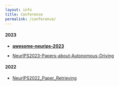 ```yaml
---
layout: info
title: Conference
permalink: /conference/
---
```


#### 2023

* **[awesome-neurips-2023](https://github.com/jacobmarks/awesome-neurips-2023)**

* [NeurIPS2023-Papers-about-Autonomous-Driving](https://github.com/autodriving-heart/NeurIPS2023-Papers-about-Autonomous-Driving)

  

#### 2022

* [NeurIPS2022_Paper_Retrieving](https://github.com/SGEthan/NeurIPS2022_Paper_Retrieving)

